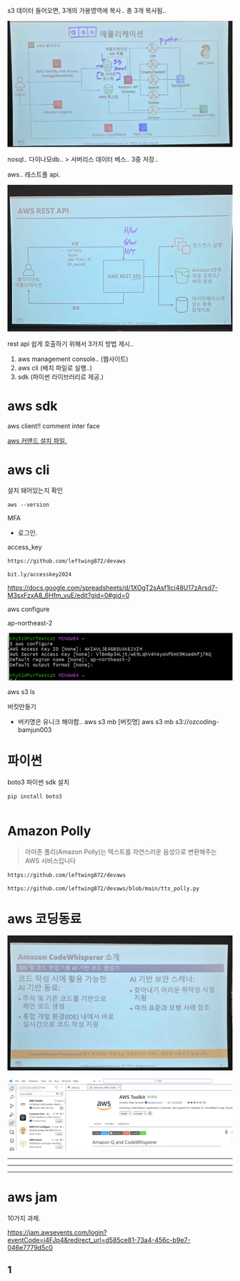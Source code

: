 s3 데이터 들어오면, 3개의 가용영역에 복사.. 총 3개 복사됨..




![alt text](images/markdown-20240706_101144.jpg)


nosql.. 다이나모db.. > 서버리스 데이터 베스.. 3중 저장..

aws.. 레스트풀 api.  



![alt text](images/markdown-image.png)

 rest api 쉽게 호출하기 위해서 3가지 방법 제시..

 1. aws management console.. (웹사이트)
 2. aws cli (배치 파일로 실행..)
 3. sdk (파이썬 라이브러리로 제공.)


# aws sdk


aws client!!
comment inter face

[aws 커맨드 설치 파일.](https://docs.aws.amazon.com/cli/latest/userguide/getting-started-install.html)

# aws cli

설치 돼어있는지 확인
```
aws --version
```

MFA  
- 로그인.  

access_key 


```
https://github.com/leftwing872/devaws
```

```
bit.ly/accesskey2024
```


https://docs.google.com/spreadsheets/d/1XOgT2sAsf1lci48U17zArsd7-M3sxFzxA8_6Hfm_vuE/edit?gid=0#gid=0



aws configure

ap-northeast-2


![alt text](images/markdown-image-1.png)



aws s3 ls

버킷만들기
- 버키명은 유니크 해야함..
aws s3 mb [버킷명]
aws s3 mb s3://ozcoding-bamjun003



# 파이썬

boto3
파이썬 sdk 설치
```
pip install boto3
```



```

```

# Amazon Polly  

> 아마존 폴리(Amazon Polly)는 텍스트를 자연스러운 음성으로 변환해주는 AWS 서비스입니다

```
https://github.com/leftwing872/devaws
```

```
https://github.com/leftwing872/devaws/blob/main/tts_polly.py
```


# aws 코딩동료

![alt text](images/markdown-image-2.png)

![alt text](images/markdown-image-3.png)



--- 
--- 
--- 

# aws jam

10가지 과제.

https://jam.awsevents.com/login?eventCode=i4FJp4&redirect_url=d585ce81-73a4-456c-b9e7-046e7779d5c0

## 1 


